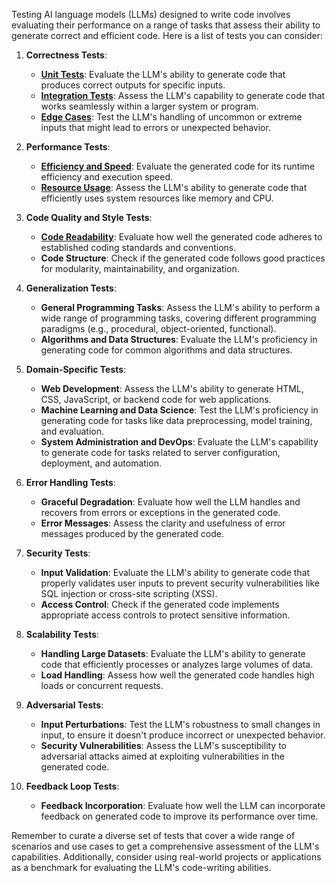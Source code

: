Testing AI language models (LLMs) designed to write code involves evaluating their performance on a range of tasks that assess their ability to generate correct and efficient code. Here is a list of tests you can consider:

1. **Correctness Tests**:
   - [**Unit Tests**](unit.md): Evaluate the LLM's ability to generate code that produces correct outputs for specific inputs.
   - [**Integration Tests**](integration.md): Assess the LLM's capability to generate code that works seamlessly within a larger system or program.
   - [**Edge Cases**](edge.md): Test the LLM's handling of uncommon or extreme inputs that might lead to errors or unexpected behavior.

2. **Performance Tests**:
   - [**Efficiency and Speed**](02-efficency_speed.md): Evaluate the generated code for its runtime efficiency and execution speed.
   - [**Resource Usage**](02-resource.md): Assess the LLM's ability to generate code that efficiently uses system resources like memory and CPU.

3. **Code Quality and Style Tests**:
   - [**Code Readability**](03-readability.md): Evaluate how well the generated code adheres to established coding standards and conventions.
   - **Code Structure**: Check if the generated code follows good practices for modularity, maintainability, and organization.

4. **Generalization Tests**:
   - **General Programming Tasks**: Assess the LLM's ability to perform a wide range of programming tasks, covering different programming paradigms (e.g., procedural, object-oriented, functional).
   - **Algorithms and Data Structures**: Evaluate the LLM's proficiency in generating code for common algorithms and data structures.

5. **Domain-Specific Tests**:
   - **Web Development**: Assess the LLM's ability to generate HTML, CSS, JavaScript, or backend code for web applications.
   - **Machine Learning and Data Science**: Test the LLM's proficiency in generating code for tasks like data preprocessing, model training, and evaluation.
   - **System Administration and DevOps**: Evaluate the LLM's capability to generate code for tasks related to server configuration, deployment, and automation.

6. **Error Handling Tests**:
   - **Graceful Degradation**: Evaluate how well the LLM handles and recovers from errors or exceptions in the generated code.
   - **Error Messages**: Assess the clarity and usefulness of error messages produced by the generated code.

7. **Security Tests**:
   - **Input Validation**: Evaluate the LLM's ability to generate code that properly validates user inputs to prevent security vulnerabilities like SQL injection or cross-site scripting (XSS).
   - **Access Control**: Check if the generated code implements appropriate access controls to protect sensitive information.

8. **Scalability Tests**:
   - **Handling Large Datasets**: Evaluate the LLM's ability to generate code that efficiently processes or analyzes large volumes of data.
   - **Load Handling**: Assess how well the generated code handles high loads or concurrent requests.

9. **Adversarial Tests**:
   - **Input Perturbations**: Test the LLM's robustness to small changes in input, to ensure it doesn't produce incorrect or unexpected behavior.
   - **Security Vulnerabilities**: Assess the LLM's susceptibility to adversarial attacks aimed at exploiting vulnerabilities in the generated code.

10. **Feedback Loop Tests**:
    - **Feedback Incorporation**: Evaluate how well the LLM can incorporate feedback on generated code to improve its performance over time.

Remember to curate a diverse set of tests that cover a wide range of scenarios and use cases to get a comprehensive assessment of the LLM's capabilities. Additionally, consider using real-world projects or applications as a benchmark for evaluating the LLM's code-writing abilities.
